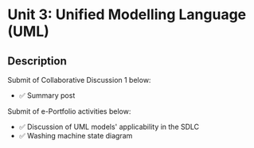 # Unit 3: Unified Modelling Language (UML)

## Description

Submit of Collaborative Discussion 1 below:
- ✅ Summary post

Submit of e-Portfolio activities below:
- ✅ Discussion of UML models' applicability in the SDLC
- ✅ Washing machine state diagram
